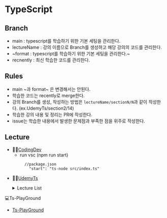 # TypeScript

## Branch
- main : typescript를 학습하기 위한 기본 세팅을 관리한다.
- lectureName : 강의 이름으로 Branch를 생성하고 해당 강의의 코드를 관리한다.
- ~format : typescript를 학습하기 위한 기본 세팅을 관리한다.~
- recnently : 최신 학습한 코드를 관리한다.

## Rules
- main ~과 format~ 은 변경해서는 안된다.
- 학습한 코드는 recently로 merge한다.
- 강의 Branch를 생성, 작성하는 방법은 `lectureName/sectionN/N`과 같이 작성한다. (ex.UdemyTs/section2/14)
- 학습한 강의 내용 및 정리는 PR에 작성한다.
- issue는 학습한 내용에서 발생한 문제점과 부족한 점을 위주로 작성한다.

## Lecture
- 👨‍💻[CodingDev](https://youtube.com/playlist?list=PLZKTXPmaJk8KhKQ_BILr1JKCJbR0EGlx0&si=wYBdejCaW81DUMUj "코딩앙마-YouTube")
  - run vsc (npm run start)
    ```
      //package.json
        "start": "ts-node src/index.ts"
    ```
- 👨‍💻[UdemyTs](https://www.udemy.com/course/best-typescript-21/?couponCode=SKILLS4SALEA "TypeScript-Udemy")
  <dl>
    <details>
      <summary>Lecture List</summary>
        <dd>
          <details>
            <summary>Section2: TypeScript 기본& 기본 타입</summary>
                <dd>(14) 숫자 문자열 및 불리언 작업하기: #</dd>
                <dd>(15) 타입 할당 및 타입 추론하기: #</dd>
                <dd>(16) 객체 형태: #</dd>
                <dd>(18) 배열 타입: #</dd>
                <dd>(19) 튜플 작업하기: #</dd>
                <dd>(20) 열거형으로 작업하기: #</dd>
                <dd>(21) Any 타입: #</dd>
                <dd>(22) 조합 타입: #</dd>
                <dd>(23) 리터럴 타입: #</dd>
                <dd>(24) 타입 알리어스 / 사용자 정의 타입: #</dd>
                <dd>(25) 타입 알리어스 및 객체 타입: #</dd>
                <dd>(26) 함수 반환 타입 및 "무효": #</dd>
                <dd>(27) 타입의 기능을 하는 함수: #</dd>
                <dd>(28) 함수 타입 및 콜백: #</dd>
                <dd>(29) 알 수 없는 타입: #</dd>
                <dd>(30) 절대 타입: #</dd>
          </details>
        </dd>
        <dd>  
          <details>
            <summary>Section 3</summary>
                <dd>-: #</dd>
          </details>
        </dd>
        <dd>  
          <details>
            <summary>Section11: TypeScript와 함께 Webpack 사용하기</summary>
                <dd>(153) Webpack 설치하기& 중요 종속성: #</dd>
                <dd>(154) 입력& 출력 구성 추가하기: #</dd>
                <dd>(155) ts-loader 패키지로 TypeScript 지원 추가하기: #</dd>
                <dd>(156) 웹팩 구성(Config) 조정하기: #</dd>
                <dd>(157) 설정 완료하기& Webpack-dev-server 추가하기: #</dd>
                <dd>(158) 생산 워크플로 추가하기: #</dd>
          </details>
        </dd>
    </details>
  </dl>

💻Ts-PlayGround
- [Ts-PlayGround](https://www.typescriptlang.org/ko/play/?#code/Q "TypeScript PlayGround")
